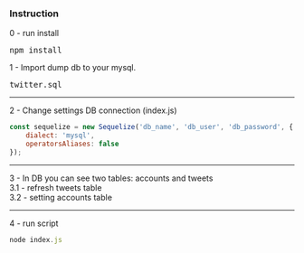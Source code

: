 ### Instruction

0 - run install
<pre>
npm install
</pre>


1 - Import dump db to your mysql.
<pre>
twitter.sql
</pre>
<hr>
2 - Change settings DB connection (index.js)

```js
const sequelize = new Sequelize('db_name', 'db_user', 'db_password', {
    dialect: 'mysql',
    operatorsAliases: false
});
```
<hr>
3 - In DB you can see two tables: accounts and tweets<br>
3.1 - refresh tweets table<br>
3.2 - setting accounts table
<hr>
4 - run script

```js
node index.js
```